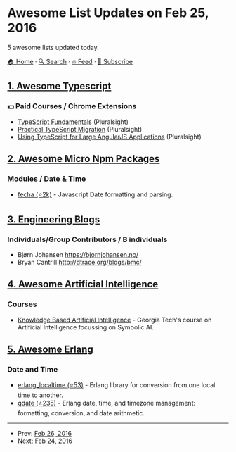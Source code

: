 # Awesome List Updates on Feb 25, 2016

5 awesome lists updated today.

[🏠 Home](/README.md) · [🔍 Search](https://www.trackawesomelist.com/search/) · [🔥 Feed](https://www.trackawesomelist.com/rss.xml) · [📮 Subscribe](https://trackawesomelist.us17.list-manage.com/subscribe?u=d2f0117aa829c83a63ec63c2f&id=36a103854c)



## [1. Awesome Typescript](/content/dzharii/awesome-typescript/README.md)

### :dollar: Paid Courses / Chrome Extensions

*   [TypeScript Fundamentals](https://www.pluralsight.com/courses/typescript) (Pluralsight)
*   [Practical TypeScript Migration](https://www.pluralsight.com/courses/typescript-practical-migration) (Pluralsight)
*   [Using TypeScript for Large AngularJS Applications](https://www.pluralsight.com/courses/using-typescript-large-angularjs-apps) (Pluralsight)

## [2. Awesome Micro Npm Packages](/content/parro-it/awesome-micro-npm-packages/README.md)

### Modules / Date & Time

*   [fecha (⭐2k)](https://github.com/taylorhakes/fecha) - Javascript Date formatting and parsing.

## [3. Engineering Blogs](/content/kilimchoi/engineering-blogs/README.md)

### Individuals/Group Contributors / B individuals

*   Bjørn Johansen <https://bjornjohansen.no/>
*   Bryan Cantrill <http://dtrace.org/blogs/bmc/>

## [4. Awesome Artificial Intelligence](/content/owainlewis/awesome-artificial-intelligence/README.md)

### Courses

*   [Knowledge Based Artificial Intelligence](https://www.udacity.com/course/knowledge-based-ai-cognitive-systems--ud409) - Georgia Tech's course on Artificial Intelligence focussing on Symbolic AI.

## [5. Awesome Erlang](/content/drobakowski/awesome-erlang/README.md)

### Date and Time

*   [erlang\_localtime (⭐53)](https://github.com/dmitryme/erlang_localtime) - Erlang library for conversion from one local time to another.
*   [qdate (⭐235)](https://github.com/choptastic/qdate) - Erlang date, time, and timezone management: formatting, conversion, and date arithmetic.

---

- Prev: [Feb 26, 2016](/content/2016/02/26/README.md)
- Next: [Feb 24, 2016](/content/2016/02/24/README.md)